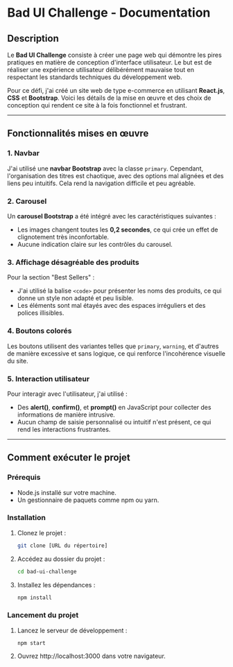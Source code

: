 # Bad UI Challenge - Documentation

## Description
Le **Bad UI Challenge** consiste à créer une page web qui démontre les pires pratiques en matière de conception d'interface utilisateur. Le but est de réaliser une expérience utilisateur délibérément mauvaise tout en respectant les standards techniques du développement web.

Pour ce défi, j'ai créé un site web de type e-commerce en utilisant **React.js**, **CSS** et **Bootstrap**. Voici les détails de la mise en œuvre et des choix de conception qui rendent ce site à la fois fonctionnel et frustrant.

---

## Fonctionnalités mises en œuvre

### 1. Navbar
J'ai utilisé une **navbar Bootstrap** avec la classe `primary`. Cependant, l'organisation des titres est chaotique, avec des options mal alignées et des liens peu intuitifs. Cela rend la navigation difficile et peu agréable.

### 2. Carousel
Un **carousel Bootstrap** a été intégré avec les caractéristiques suivantes :
- Les images changent toutes les **0,2 secondes**, ce qui crée un effet de clignotement très inconfortable.
- Aucune indication claire sur les contrôles du carousel.

### 3. Affichage désagréable des produits
Pour la section "Best Sellers" :
- J'ai utilisé la balise `<code>` pour présenter les noms des produits, ce qui donne un style non adapté et peu lisible.
- Les éléments sont mal étayés avec des espaces irréguliers et des polices illisibles.

### 4. Boutons colorés
Les boutons utilisent des variantes telles que `primary`, `warning`, et d'autres de manière excessive et sans logique, ce qui renforce l'incohérence visuelle du site.

### 5. Interaction utilisateur
Pour interagir avec l'utilisateur, j'ai utilisé :
- Des **alert()**, **confirm()**, et **prompt()** en JavaScript pour collecter des informations de manière intrusive.
- Aucun champ de saisie personnalisé ou intuitif n'est présent, ce qui rend les interactions frustrantes.

---

## Comment exécuter le projet

### Prérequis
- Node.js installé sur votre machine.
- Un gestionnaire de paquets comme npm ou yarn.

### Installation
1. Clonez le projet :
   ```bash
   git clone [URL du répertoire]
2. Accédez au dossier du projet :
    ```bash
    cd bad-ui-challenge
3. Installez les dépendances :
    ```bash
    npm install
### Lancement du projet
1. Lancez le serveur de développement :
    ```
    npm start
2. Ouvrez http://localhost:3000 dans votre navigateur.